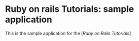 # Ruby on rails Tutorials: sample application

This is the sample application for the [*Ruby on Rails Tutorials*]